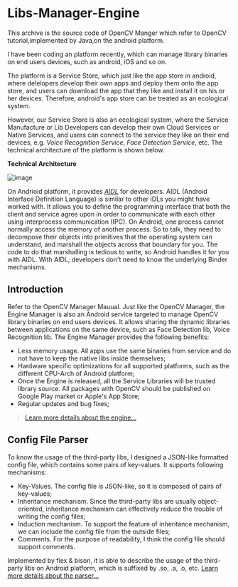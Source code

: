Libs-Manager-Engine
===
This archive is the source code of OpenCV Manger which refer to OpenCV tutorial,implemented by Java,on the android platform.

I have been coding an platform recently, which can manage library binaries on end users devices, such as android, iOS and so on.

The platform is a Service Store, which just like the app store in android, where delelopers develop their own apps and deploy them onto the app store, and users can download the app that they like and install it on his or her devices. Therefore, android's app store can be treated as an ecological system.

However, our Service Store is also an ecological system, where the Service Manufacture or Lib Developers can develop their own Cloud Services or Native Services, and users can connect to the service they like on their end devices, e.g. *Voice Recognition Service*, *Face Detection Service*, etc. The technical architecture of the platform is shown below.

**Technical Architecture**

![image](https://github.com/lijiansong/OpenCV-Manager-Engine/blob/master/screenshot/arch.png "Technical Architecture")

On Andrioid platform, it provides [*AIDL*](https://developer.android.com/guide/components/aidl.html) for developers. AIDL (Android Interface Definition Language) is similar to other IDLs you might have worked with. It allows you to define the programming interface that both the client and service agree upon in order to communicate with each other using interprocess communication (IPC). On Android, one process cannot normally access the memory of another process. So to talk, they need to decompose their objects into primitives that the operating system can understand, and marshall the objects across that boundary for you. The code to do that marshalling is tedious to write, so Android handles it for you with AIDL. With AIDL, developers don't need to know the underlying Binder mechanisms.

Introduction
---
Refer to the OpenCV Manager Mauual.
Just like the OpenCV Manager, the Engine Manager is also an Android service targeted to manage OpenCV library binaries on end users devices. It allows sharing the dynamic libraries between applications on the same device, such as Face Detection lib, Voice Recognition lib. The Engine Manager provides the following benefits:
- Less memory usage. All apps use the same binaries from service and do not have to keep the native libs inside themselves;
- Hardware specific optimizations for all supported platforms, such as the different CPU-Arch of Android platform;
- Once the Engine is released, all the Service Libraries will be trusted library source. All packages with OpenCV should be published on Google Play market or Apple's App Store;
- Regular updates and bug fixes;

> [Learn more details about the engine...](https://github.com/lijiansong/Libs-Manager-Engine/blob/master/engine/README.md)

Config File Parser
---
To know the usage of the third-party libs, I designed a JSON-like formatted config file, which contains some pairs of key-values. It supports following mechanisms:
- Key-Values. The config file is JSON-like, so it is composed of pairs of key-values;
- Inheritance mechanism. Since the third-party libs are usually object-oriented, inheritance mechanism can effectively reduce the trouble of writing the config files;
- Induction mechanism. To support the feature of inheritance mechanism, we can include the config file from the outside files;
- Comments. For the purpose of readability, I think the config file should support comments.

Implemented by flex & bison, it is able to describe the usage of the third-party libs on Android platform, which is suffixed by .so, .a, .o, etc.
[Learn more details about the parser...](https://github.com/lijiansong/ConfigFileParser)



